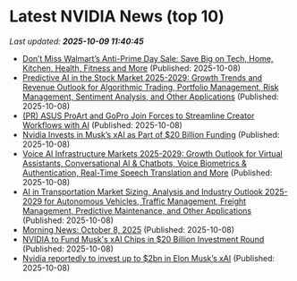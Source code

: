 # Latest NVIDIA News (top 10)
_Last updated: **2025-10-09 11:40:45**_

- [Don’t Miss Walmart’s Anti-Prime Day Sale: Save Big on Tech, Home, Kitchen, Health, Fitness and More](https://www.cnet.com/deals/walmart-anti-prime-day-deals-2025-10-08/) (Published: 2025-10-08)
- [Predictive AI in the Stock Market 2025-2029: Growth Trends and Revenue Outlook for Algorithmic Trading, Portfolio Management, Risk Management, Sentiment Analysis, and Other Applications](https://www.globenewswire.com/news-release/2025/10/08/3163226/28124/en/Predictive-AI-in-the-Stock-Market-2025-2029-Growth-Trends-and-Revenue-Outlook-for-Algorithmic-Trading-Portfolio-Management-Risk-Management-Sentiment-Analysis-and-Other-Applications.html) (Published: 2025-10-08)
- [(PR) ASUS ProArt and GoPro Join Forces to Streamline Creator Workflows with AI](https://www.techpowerup.com/341703/asus-proart-and-gopro-join-forces-to-streamline-creator-workflows-with-ai) (Published: 2025-10-08)
- [Nvidia Invests in Musk’s xAI as Part of $20 Billion Funding](https://biztoc.com/x/23ca4cfa69308784) (Published: 2025-10-08)
- [Voice AI Infrastructure Markets 2025-2029: Growth Outlook for Virtual Assistants, Conversational AI & Chatbots, Voice Biometrics & Authentication, Real-Time Speech Translation and More](https://www.globenewswire.com/news-release/2025/10/08/3163200/28124/en/Voice-AI-Infrastructure-Markets-2025-2029-Growth-Outlook-for-Virtual-Assistants-Conversational-AI-Chatbots-Voice-Biometrics-Authentication-Real-Time-Speech-Translation-and-More.html) (Published: 2025-10-08)
- [AI in Transportation Market Sizing, Analysis and Industry Outlook 2025-2029 for Autonomous Vehicles, Traffic Management, Freight Management, Predictive Maintenance, and Other Applications](https://www.globenewswire.com/news-release/2025/10/08/3163199/28124/en/AI-in-Transportation-Market-Sizing-Analysis-and-Industry-Outlook-2025-2029-for-Autonomous-Vehicles-Traffic-Management-Freight-Management-Predictive-Maintenance-and-Other-Applicatio.html) (Published: 2025-10-08)
- [Morning News: October 8, 2025](https://www.crossingwallstreet.com/archives/2025/10/morning-news-october-8-2025.html) (Published: 2025-10-08)
- [NVIDIA to Fund Musk's xAI Chips in $20 Billion Investment Round](https://www.techpowerup.com/341700/nvidia-to-fund-musks-xai-chips-in-usd-20-billion-investment-round) (Published: 2025-10-08)
- [Nvidia reportedly to invest up to $2bn in Elon Musk’s xAI](https://biztoc.com/x/e1fc7338b7144d0b) (Published: 2025-10-08)

